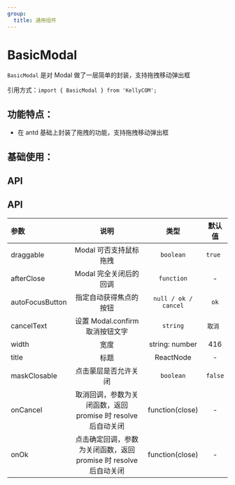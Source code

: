 ```yaml
---
group:
  title: 通用组件
---
```


# BasicModal

`BasicModal` 是对 Modal 做了一层简单的封装，支持拖拽移动弹出框

引用方式：`import { BasicModal } from 'KellyCOM';`

## 功能特点：

- 在 antd 基础上封装了拖拽的功能，支持拖拽移动弹出框

## 基础使用：

<code src="./demo/Demo.tsx"></code>

## API

## API

| 参数            |                               说明                               |         类型         | 默认值  |
| :-------------- | :--------------------------------------------------------------: | :------------------: | :-----: |
| draggable       |                      Modal 可否支持鼠标拖拽                      |      `boolean`       | `true ` |
| afterClose      |                      Modal 完全关闭后的回调                      |      `function`      |    -    |
| autoFocusButton |                      指定自动获得焦点的按钮                      | `null / ok / cancel` |  `ok`   |
| cancelText      |                 设置 Modal.confirm 取消按钮文字                  |       `string`       | `取消 ` |
| width           |                               宽度                               |    string: number    |   416   |
| title           |                               标题                               |      ReactNode       |    -    |
| maskClosable    |                       点击蒙层是否允许关闭                       |      `boolean`       | `false` |
| onCancel        |   取消回调，参数为关闭函数，返回 promise 时 resolve 后自动关闭   |   function(close)    |    -    |
| onOk            | 点击确定回调，参数为关闭函数，返回 promise 时 resolve 后自动关闭 |   function(close)    |    -    |